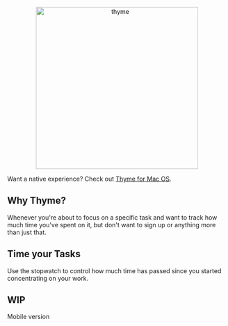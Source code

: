 <p align="center">
<img width="373" alt="thyme" src="https://user-images.githubusercontent.com/6345197/72699117-c9d44700-3b0c-11ea-8597-cd70e376b556.png">
</p>

Want a native experience? Check out [Thyme for Mac OS](https://github.com/joaomoreno/thyme).

## Why Thyme?
Whenever you're about to focus on a specific task and want to track how much time you've spent on it, but don't want to sign up or anything more than just that.

## Time your Tasks
Use the stopwatch to control how much time has passed since you started concentrating on your work.


## WIP
Mobile version
